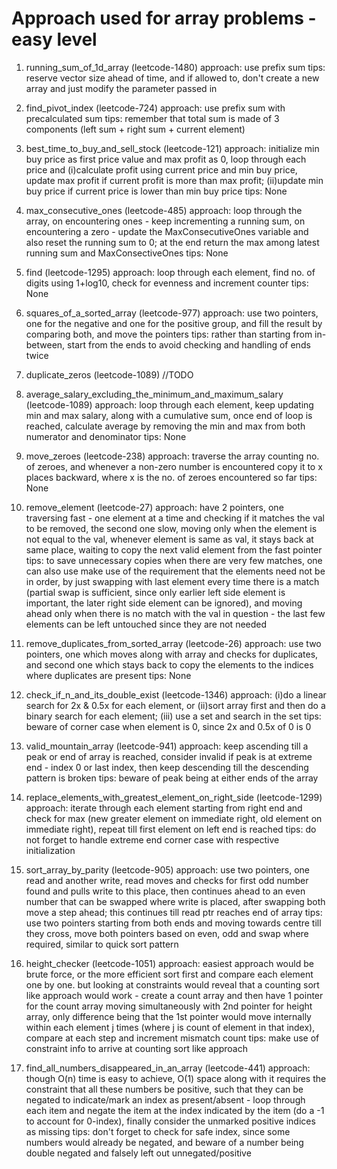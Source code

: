 # Approach used for array problems - easy level

1. running_sum_of_1d_array (leetcode-1480)
approach: use prefix sum
tips: reserve vector size ahead of time, and if allowed to, don't create a new array and just modify the parameter passed in

2. find_pivot_index (leetcode-724) 
approach: use prefix sum with precalculated sum
tips: remember that total sum is made of 3 components (left sum + right sum + current element) 

3. best_time_to_buy_and_sell_stock (leetcode-121)
approach: initialize min buy price as first price value and max profit as 0, loop through each price and (i)calculate profit using current price and min buy price, update max profit if current profit is more than max profit; (ii)update min buy price if current price is lower than min buy price
tips: None

4. max_consecutive_ones (leetcode-485)
approach: loop through the array, on encountering ones - keep incrementing a running sum, on encountering a zero - update the MaxConsecutiveOnes variable and also reset the running sum to 0; at the end return the max among latest running sum and MaxConsectiveOnes
tips: None

5. find (leetcode-1295)
approach: loop through each element, find no. of digits using 1+log10, check for evenness and increment counter
tips: None

6. squares_of_a_sorted_array (leetcode-977)
approach: use two pointers, one for the negative and one for the positive group, and fill the result by comparing both, and move the pointers
tips: rather than starting from in-between, start from the ends to avoid checking and handling of ends twice

7. duplicate_zeros (leetcode-1089)
//TODO


8. average_salary_excluding_the_minimum_and_maximum_salary (leetcode-1089)
approach: loop through each element, keep updating min and max salary, along with a cumulative sum, once end of loop is reached, calculate average by removing the min and max from both numerator and denominator
tips: None

9. move_zeroes (leetcode-238)
approach: traverse the array counting no. of zeroes, and whenever a non-zero number is encountered copy it to x places backward, where x is the no. of zeroes encountered so far
tips: None

10. remove_element (leetcode-27)
approach: have 2 pointers, one traversing fast - one element at a time and checking if it matches the val to be removed, the second one slow, moving only when the element is not equal to the val, whenever element is same as val, it stays back at same place, waiting to copy the next valid element from the fast pointer
tips: to save unnecessary copies when there are very few matches, one can also use make use of the requirement that the elements need not be in order, by just swapping with last element every time there is a match (partial swap is sufficient, since only earlier left side element is important, the later right side element can be ignored), and moving ahead only when there is no match with the val in question - the last few elements can be left untouched since they are not needed

11. remove_duplicates_from_sorted_array (leetcode-26)
approach: use two pointers, one which moves along with array and checks for duplicates, and second one which stays back to copy the elements to the indices where duplicates are present
tips: None

12. check_if_n_and_its_double_exist (leetcode-1346)
approach: (i)do a linear search for 2x & 0.5x for each element, or (ii)sort array first and then do a binary search for each element; (iii) use a set and search in the set
tips: beware of corner case when element is 0, since 2x and 0.5x of 0 is 0

13. valid_mountain_array (leetcode-941)
approach: keep ascending till a peak or end of array is reached, consider invalid if peak is at extreme end - index 0 or last index, then keep descending till the descending pattern is broken
tips: beware of peak being at either ends of the array

14. replace_elements_with_greatest_element_on_right_side (leetcode-1299)
approach: iterate through each element starting from right end and check for max (new greater element on immediate right, old element on immediate right), repeat till first element on left end is reached
tips: do not forget to handle extreme end corner case with respective initialization

15. sort_array_by_parity (leetcode-905)
approach: use two pointers, one read and another write, read moves and checks for first odd number found and pulls write to this place, then continues ahead to an even number that can be swapped where write is placed, after swapping both move a step ahead; this continues till read ptr reaches end of array
tips: use two pointers starting from both ends and moving towards centre till they cross, move both pointers based on even, odd and swap where required, similar to quick sort pattern

16. height_checker (leetcode-1051)
approach: easiest approach would be brute force, or the more efficient sort first and compare each element one by one. but looking at constraints would reveal that a counting sort like approach would work - create a count array and then have 1 pointer for the count array moving simultaneously with 2nd pointer for height array, only difference being that the 1st pointer would move internally within each element j times (where j is count of element in that index), compare at each step and increment mismatch count
tips: make use of constraint info to arrive at counting sort like approach

17. find_all_numbers_disappeared_in_an_array (leetcode-441)
approach: though O(n) time is easy to achieve, O(1) space along with it requires the constraint that all these numbers be positive, such that they can be negated to indicate/mark an index as present/absent - loop through each item and negate the item at the index indicated by the item (do a -1 to account for 0-index), finally consider the unmarked positive indices as missing
tips: don't forget to check for safe index, since some numbers would already be negated, and beware of a number being double negated and falsely left out unnegated/positive